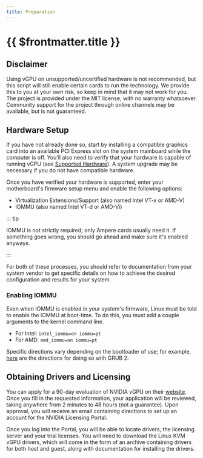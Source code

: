 ```yaml
---
title: Preparation
---
```


# {{ $frontmatter.title }}

## Disclaimer

Using vGPU on unsupported/uncertified hardware is not recommended, but this script will still enable certain cards to run the technology. We provide this to you at your own risk, so keep in mind that it may not work for you. The project is provided under the MIT license, with no warranty whatsoever. Community support for the project through online channels may be available, but is not guaranteed.

## Hardware Setup

If you have not already done so, start by installing a compatible graphics card into an available PCI Express slot on the system mainboard while the computer is off. You’ll also need to verify that your hardware is capable of running vGPU (see [Supported Hardware](../overview.md#supported-hardware)). A system upgrade may be necessary if you do not have compatible hardware.

Once you have verified your hardware is supported, enter your motherboard's firmware setup menu and enable the following options:

* Virtualization Extensions/Support (also named Intel VT-x or AMD-V)
* IOMMU (also named Intel VT-d or AMD-Vi)

::: tip

IOMMU is not strictly required; only Ampere cards usually need it. If something goes wrong, you should go ahead and make sure it's enabled anyways.

:::

For both of these processes, you should refer to documentation from your system vendor to get specific details on how to achieve the desired configuration and results for your system.

### Enabling IOMMU

Even when IOMMU is enabled in your system's firmware, Linux must be told to enable the IOMMU at boot-time. To do this, you must add a couple arguments to the kernel command line.

* For Intel: `intel_iommu=on iommu=pt`
* For AMD: `amd_iommu=on iommu=pt`

Specific directions vary depending on the bootloader of use; for example, [here](https://access.redhat.com/documentation/en-us/red_hat_enterprise_linux/8/html/configuring_and_managing_virtualization/managing-virtual-devices_configuring-and-managing-virtualization#attaching-sr-iov-networking-devices-to-virtual-machines_managing-sr-iov-devices) are the directions for doing so with GRUB 2.

## Obtaining Drivers and Licensing

You can apply for a 90-day evaluation of NVIDIA vGPU on their [website](https://www.nvidia.com/en-us/data-center/resources/vgpu-evaluation/). Once you fill in the requested information, your application will be reviewed, taking anywhere from 2 minutes to 48 hours (not a guarantee). Upon approval, you will receive an email containing directions to set up an account for the NVIDIA Licensing Portal.

Once you log into the Portal, you will be able to locate drivers, the licensing server and your trial licenses. You will need to download the Linux KVM vGPU drivers, which will come in the form of an archive containing drivers for both host and guest, along with documentation for installing the drivers.
